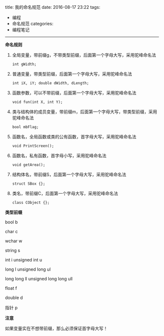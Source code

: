 title: 我的命名规范
date: 2016-08-17 23:22
tags:
- 编程
- 命名规范
categories:
- 编程笔记
---

**命名规则**

1. 全局变量，带前缀g，不带类型前缀，后面第一个字母大写，采用驼峰命名法

	```{c++}
	int gWidth;
	```

2. 普通变量，带类型前缀，后面第一个字母大写，采用驼峰命名法

	```{c++}
	int iX, iY; double dWidth, dLength;
	```

3. 函数参数，可以不带前缀，后面第一个字母大写，采用驼峰命名法

	```{c++}
	void fun(int X, int Y);
	```

4. 类与结构体的成员变量，带前缀m，后面第一个字母大写，带类型前缀，采用驼峰命名法

	```{c++}
	bool mbFlag;
	```

5. 函数名，全局函数或类的公有函数，首字母大写，采用驼峰命名法

	```{c++}
	void PrintScreen();
	```

6. 函数名，私有函数，首字母小写，采用驼峰命名法

	```{c++}
	void getArea();
	```

7. 结构体名，带前缀S，后面第一个字母大写，采用驼峰命名法

	```{c++}
	struct SBox {};
	```

8. 类名，带前缀C，后面第一个字母大写，采用驼峰命名法

	```{c++}
	class CObject {};
	```

**类型前缀**

bool b

char c

wchar w

string s

int i        unsigned int u

long l        unsigned long ul

long long ll    unsigned long long ull

float f

double d

指针 p

**注意**

如果变量实在不想带前缀，那么必须保证首字母大写！